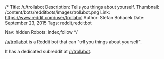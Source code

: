 /*
Title: /u/trollabot
Description: Tells you things about yourself.
Thumbnail: /content/bots/redditbots/images/trollabot.png
Link: https://www.reddit.com/user/trollabot
Author: Stefan Bohacek
Date: September 23, 2015
Tags: reddit,redditbot

Nav: hidden
Robots: index,follow
*/

[/u/trollabot](https://www.reddit.com/user/trollabot) is a Reddit bot that can "tell you things about yourself".

It has a dedicated subreddit at [/r/trollabot](https://www.reddit.com/r/trollabot/).